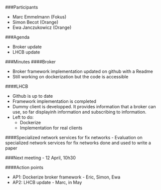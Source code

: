 ###Participants
* Marc Emmelmann (Fokus)
* Simon Becot (Orange)
* Ewa Janczukowicz (Orange)

###Agenda
* Broker update
* LHCB update

###Minutes
####Broker
- Broker framework implementation updated on github with a Readme
- Still working on dockerization but the code is accessible

####LHCB
- Github is up to date
- Framework implementation is completed
- Dummy client is developped. It provides information that a broker can use, so far displayinh information and subscribing to information.
- Left to do:
    - Dockerize
    - Implementation for real clients

####Specialized network services for fix networks
    - Evaluation on specialized network services for fix networks done and used to write a paper

###Next meeting - 12 April, 10h30

####Action points
* AP1: Dockerize broker framework - Eric, Simon, Ewa
* AP2: LHCB update - Marc, in May

